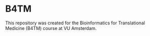 # B4TM
This repository was created for the Bioinformatics for Translational Medicine (B4TM) course at VU Amsterdam.
